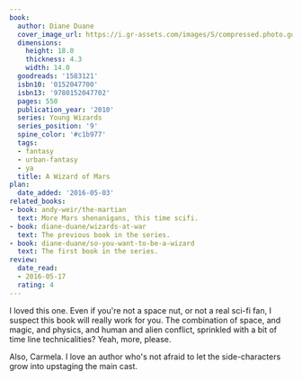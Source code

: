 ```yaml
---
book:
  author: Diane Duane
  cover_image_url: https://i.gr-assets.com/images/S/compressed.photo.goodreads.com/books/1272379484l/1583121.jpg
  dimensions:
    height: 18.0
    thickness: 4.3
    width: 14.0
  goodreads: '1583121'
  isbn10: '0152047700'
  isbn13: '9780152047702'
  pages: 550
  publication_year: '2010'
  series: Young Wizards
  series_position: '9'
  spine_color: '#c1b977'
  tags:
  - fantasy
  - urban-fantasy
  - ya
  title: A Wizard of Mars
plan:
  date_added: '2016-05-03'
related_books:
- book: andy-weir/the-martian
  text: More Mars shenanigans, this time scifi.
- book: diane-duane/wizards-at-war
  text: The previous book in the series.
- book: diane-duane/so-you-want-to-be-a-wizard
  text: The first book in the series.
review:
  date_read:
  - 2016-05-17
  rating: 4
---
```


I loved this one. Even if you're not a space nut, or not a real sci-fi fan, I suspect this book will really work for
you. The combination of space, and magic, and physics, and human and alien conflict, sprinkled with a bit of time line
technicalities? Yeah, more, please.

Also, Carmela. I love an author who's not afraid to let the side-characters grow into upstaging the main cast.
